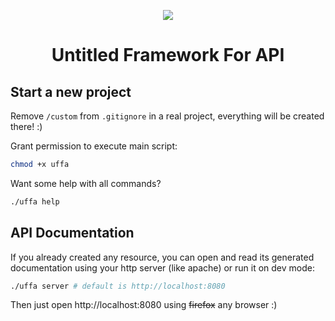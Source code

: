 <p align="center">
   <img src="https://lh4.googleusercontent.com/OnQRXaxHgCblzbm0SWtOJBivMym-A4LPLHjExTgoF1nfKvMWCnP5a_k8jomcfFia_S6Co_JyAdyr5Q=w1920-h951"/>
</p>
<h1 align="center">Untitled Framework For API</h1>

## Start a new project

Remove `/custom` from `.gitignore` in a real project, everything will be created there! :)

Grant permission to execute main script:
```bash
chmod +x uffa
```

Want some help with all commands?
```bash
./uffa help
```

## API Documentation
If you already created any resource, you can open and read its generated documentation using your http server (like apache) or run it on dev mode:
```bash
./uffa server # default is http://localhost:8080
```

Then just open http://localhost:8080 using ~~firefox~~ any browser :)
